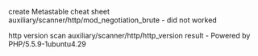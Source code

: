 create Metastable cheat sheet 
auxiliary/scanner/http/mod_negotiation_brute - did not worked 

http version scan 
auxiliary/scanner/http/http_version
result - Powered by PHP/5.5.9-1ubuntu4.29 